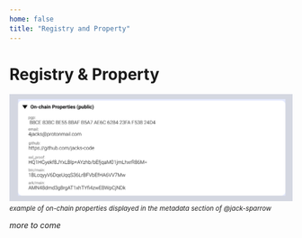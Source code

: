 ```yaml
---
home: false
title: "Registry and Property"
---
```


# Registry & Property <Badge text="Key Concept"/>

![jack-sparrow-idcard-properties.png](./images/jack-sparrow-idcard-properties.png)
<small>_example of on-chain properties displayed in the metadata section of @jack-sparrow_</small>

_more to come_